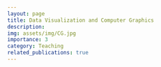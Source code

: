 ```yaml
---
layout: page
title: Data Visualization and Computer Graphics
description: 
img: assets/img/CG.jpg
importance: 3
category: Teaching
related_publications: true
---
```


